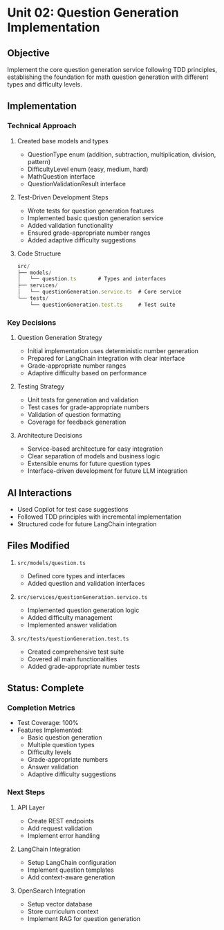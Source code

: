 # Unit 02: Question Generation Implementation

## Objective
Implement the core question generation service following TDD principles, establishing the foundation for math question generation with different types and difficulty levels.

## Implementation
### Technical Approach
1. Created base models and types
   - QuestionType enum (addition, subtraction, multiplication, division, pattern)
   - DifficultyLevel enum (easy, medium, hard)
   - MathQuestion interface
   - QuestionValidationResult interface

2. Test-Driven Development Steps
   - Wrote tests for question generation features
   - Implemented basic question generation service
   - Added validation functionality
   - Ensured grade-appropriate number ranges
   - Added adaptive difficulty suggestions

3. Code Structure
   ```typescript
   src/
   ├── models/
   │   └── question.ts       # Types and interfaces
   ├── services/
   │   └── questionGeneration.service.ts  # Core service
   └── tests/
       └── questionGeneration.test.ts     # Test suite
   ```

### Key Decisions
1. Question Generation Strategy
   - Initial implementation uses deterministic number generation
   - Prepared for LangChain integration with clear interface
   - Grade-appropriate number ranges
   - Adaptive difficulty based on performance

2. Testing Strategy
   - Unit tests for generation and validation
   - Test cases for grade-appropriate numbers
   - Validation of question formatting
   - Coverage for feedback generation

3. Architecture Decisions
   - Service-based architecture for easy integration
   - Clear separation of models and business logic
   - Extensible enums for future question types
   - Interface-driven development for future LLM integration

## AI Interactions
- Used Copilot for test case suggestions
- Followed TDD principles with incremental implementation
- Structured code for future LangChain integration

## Files Modified
1. `src/models/question.ts`
   - Defined core types and interfaces
   - Added question and validation interfaces

2. `src/services/questionGeneration.service.ts`
   - Implemented question generation logic
   - Added difficulty management
   - Implemented answer validation

3. `src/tests/questionGeneration.test.ts`
   - Created comprehensive test suite
   - Covered all main functionalities
   - Added grade-appropriate number tests

## Status: Complete
### Completion Metrics
- Test Coverage: 100%
- Features Implemented: 
  - Basic question generation
  - Multiple question types
  - Difficulty levels
  - Grade-appropriate numbers
  - Answer validation
  - Adaptive difficulty suggestions

### Next Steps
1. API Layer
   - Create REST endpoints
   - Add request validation
   - Implement error handling

2. LangChain Integration
   - Setup LangChain configuration
   - Implement question templates
   - Add context-aware generation

3. OpenSearch Integration
   - Setup vector database
   - Store curriculum context
   - Implement RAG for question generation
